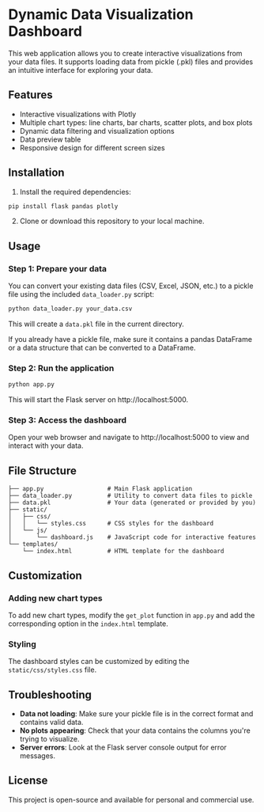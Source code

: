 # Dynamic Data Visualization Dashboard

This web application allows you to create interactive visualizations from your data files. It supports loading data from pickle (.pkl) files and provides an intuitive interface for exploring your data.

## Features

- Interactive visualizations with Plotly
- Multiple chart types: line charts, bar charts, scatter plots, and box plots
- Dynamic data filtering and visualization options
- Data preview table
- Responsive design for different screen sizes

## Installation

1. Install the required dependencies:

```bash
pip install flask pandas plotly
```

2. Clone or download this repository to your local machine.

## Usage

### Step 1: Prepare your data

You can convert your existing data files (CSV, Excel, JSON, etc.) to a pickle file using the included `data_loader.py` script:

```bash
python data_loader.py your_data.csv
```

This will create a `data.pkl` file in the current directory.

If you already have a pickle file, make sure it contains a pandas DataFrame or a data structure that can be converted to a DataFrame.

### Step 2: Run the application

```bash
python app.py
```

This will start the Flask server on http://localhost:5000.

### Step 3: Access the dashboard

Open your web browser and navigate to http://localhost:5000 to view and interact with your data.

## File Structure

```
├── app.py                  # Main Flask application
├── data_loader.py          # Utility to convert data files to pickle
├── data.pkl                # Your data (generated or provided by you)
├── static/
│   ├── css/
│   │   └── styles.css      # CSS styles for the dashboard
│   └── js/
│       └── dashboard.js    # JavaScript code for interactive features
└── templates/
    └── index.html          # HTML template for the dashboard
```

## Customization

### Adding new chart types

To add new chart types, modify the `get_plot` function in `app.py` and add the corresponding option in the `index.html` template.

### Styling

The dashboard styles can be customized by editing the `static/css/styles.css` file.

## Troubleshooting

- **Data not loading**: Make sure your pickle file is in the correct format and contains valid data.
- **No plots appearing**: Check that your data contains the columns you're trying to visualize.
- **Server errors**: Look at the Flask server console output for error messages.

## License

This project is open-source and available for personal and commercial use.